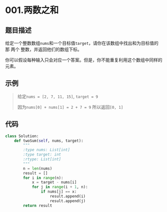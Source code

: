 # 001.两数之和

## 题目描述

给定一个整数数组`nums`和一个目标值`target`，请你在该数组中找出和为目标值的那 两个 整数，并返回他们的数组下标。

你可以假设每种输入只会对应一个答案。但是，你不能重复利用这个数组中同样的元素。

## 示例

> 给定`nums = [2, 7, 11, 15]`, `target = 9`
>
> 因为`nums[0] + nums[1] = 2 + 7 = 9`
> 所以返回`[0, 1]`

## 代码

```python
class Solution:
    def twoSum(self, nums, target):
        """
        :type nums: List[int]
        :type target: int
        :rtype: List[int]
        """
        n = len(nums)
        result = []
        for i in range(n):
            x = target - nums[i]
            for j in range(i + 1, n):
                if nums[j] == x:
                    result.append(i)
                    result.append(j)
        return result
```
